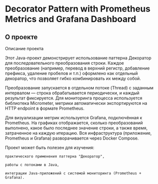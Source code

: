 # Decorator Pattern with Prometheus Metrics and Grafana Dashboard

## О проекте

Описание проекта

Этот Java-проект демонстрирует использование паттерна Декоратор для последовательного преобразования строки.
Каждое преобразование (например, перевод в верхний регистр, добавление префикса, удаление пробелов и т.п.) 
оформлено как отдельный декоратор, что позволяет гибко комбинировать их между собой.

Преобразование запускается в отдельном потоке (Thread) с заданным интервалом — строка обрабатывается 
периодически, и каждый результат фиксируется. Для мониторинга процесса используется библиотека Micrometer, 
метрики автоматически экспортируются на HTTP endpoint в формате Prometheus.

Для визуализации метрик используется Grafana, подключённая к Prometheus. На графиках отображается, сколько 
преобразований выполнено, какое было последнее значение строки, а также время, затраченное на каждую итерацию. 
Вся инфраструктура (приложение, Prometheus и Grafana) разворачивается через Docker Compose.

Проект может быть полезен для изучения:

    практического применения паттерна "Декоратор",

    работы с потоками в Java,

    интеграции Java-приложений с системой мониторинга (Prometheus + Grafana).